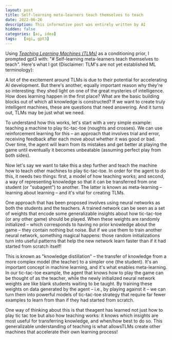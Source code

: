 ```yaml
---
layout: post
title: Self-learning meta-learners teach themselves to teach
date: 2022-06-26
description: This informative post was entirely written by AI
hidden: false
categories: [ai, idea]
tags:   [agi, gpt3]
---
```


Using [*Teaching Learning Machines (TLMs)*](https://jacobfv.github.io/blog/teaching-learning-machines) as a conditioning prior, I prompted gpt3 with: "# Self-learning meta-learners teach themselves to teach". Here's what I got (Disclaimer: TLM's are not yet established ML terminology):

A lot of the excitement around TLMs is due to their potential for accelerating AI development. But there's another, equally important reason why they're so interesting: they shed light on one of the great mysteries of intelligence. How does learning happen in the first place? What are the basic building blocks out of which all knowledge is constructed? If we want to create truly intelligent machines, these are questions that need answering. And it turns out, TLMs may be just what we need.

To understand how this works, let's start with a very simple example: teaching a machine to play tic-tac-toe (noughts and crosses). We can use reinforcement learning for this – an approach that involves trial and error, receiving feedback after each move about whether it was good or bad. Over time, the agent will learn from its mistakes and get better at playing the game until eventually it becomes unbeatable (assuming perfect play from both sides).

Now let's say we want to take this a step further and teach the machine how to teach other machines to play tic-tac-toe. In order for the agent to do this, it needs two things: first, a model of how teaching works; and second, a way of representing knowledge so that it can be transferred from one student (or "subagent") to another. The latter is known as meta-learning – learning about learning – and it's vital for creating TLMs.

One approach that has been proposed involves using neural networks as both the students and the teachers. A trained network can be seen as a set of weights that encode some generalizable insights about how tic-tac-toe (or any other game) should be played. When these weights are randomly initialized – which corresponds to having no prior knowledge about the game – they contain nothing but noise. But if we use them to train another neural network, something magical happens: those random initializations turn into useful patterns that help the new network learn faster than if it had started from scratch itself!

This is known as "knowledge distillation" – the transfer of knowledge from a more complex model (the teacher) to a simpler one (the student). It's an important concept in machine learning, and it's what enables meta-learning. In our tic-tac-toe example, the agent that knows how to play the game can be thought of as the teacher, while the newly initialized neural network weights are like blank students waiting to be taught. By training these weights on data generated by the agent – i.e., by playing against it – we can turn them into powerful models of tic-tac-toe strategy that require far fewer examples to learn from than if they had started from scratch.

One way of thinking about this is that theagent has learned not just how to play tic tac toe but also how teaching works: it knows which insights are most useful for transferring knowledge, and when/how best to do so. This generalizable understanding of teaching is what allowsTLMs create other machines that accelerate their own learning process!
